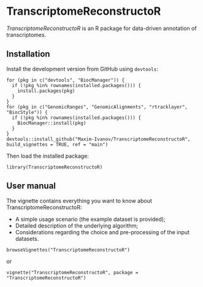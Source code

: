 # TranscriptomeReconstructoR

*TranscriptomeReconstructoR* is an R package for data-driven annotation of transcriptomes.

## Installation

Install the development version from GitHub using `devtools`:

```{r, eval = FALSE}
for (pkg in c("devtools", "BiocManager")) {
  if (!pkg %in% rownames(installed.packages())) {
    install.packages(pkg)
  }
}
for (pkg in c("GenomicRanges", "GenomicAlignments", "rtracklayer", "BiocStyle")) {
  if (!pkg %in% rownames(installed.packages())) {
    BiocManager::install(pkg)
  }
}
devtools::install_github("Maxim-Ivanov/TranscriptomeReconstructoR", build_vignettes = TRUE, ref = "main")
```

Then load the installed package:

```{r, eval = FALSE}
library(TranscriptomeReconstructoR)
```

## User manual

The vignette contains everything you want to know about TranscriptomeReconstructoR:

* A simple usage scenario (the example dataset is provided);
* Detailed description of the underlying algorithm;
* Considerations regarding the choice and pre-processing of the input datasets.

```{r, eval = FALSE}
browseVignettes("TranscriptomeReconstructoR")
```
or

```{r, eval = FALSE}
vignette("TranscriptomeReconstructoR", package = "TranscriptomeReconstructoR")
```
